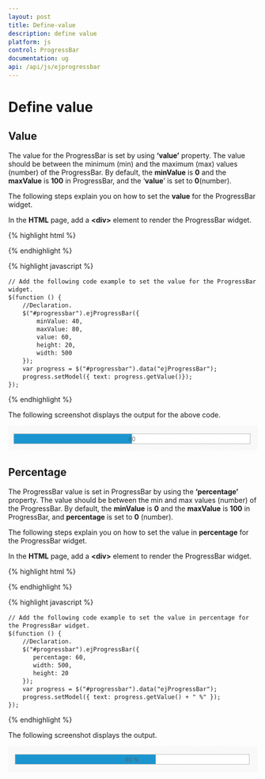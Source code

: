 ```yaml
---
layout: post
title: Define-value
description: define value
platform: js
control: ProgressBar
documentation: ug
api: /api/js/ejprogressbar
---
```


# Define value

## Value

The value for the ProgressBar is set by using **‘value’** property. The value should be between the minimum (min) and the maximum (max) values (number) of the ProgressBar. By default, the **minValue** is **0** and the **maxValue** is **100** in ProgressBar, and the ‘**value**’ is set to **0**(number).

The following steps explain you on how to set the **value** for the ProgressBar widget.

 In the **HTML** page, add a **&lt;div&gt;** element to render the ProgressBar widget.

{% highlight html %}




<div class="control">
   <div id="progressbar"></div>
</div>



{% endhighlight %}

{% highlight javascript %}


    // Add the following code example to set the value for the ProgressBar widget.
    $(function () {
        //Declaration.
        $("#progressbar").ejProgressBar({
            minValue: 40,
            maxValue: 80,
            value: 60,
            height: 20,
            width: 500
        });
        var progress = $("#progressbar").data("ejProgressBar");
        progress.setModel({ text: progress.getValue()});
    });


{% endhighlight %}


The following screenshot displays the output for the above code.

![](/js/ProgressBar/Define-value_images/Define-value_img1.png) 



##  Percentage

The ProgressBar value is set in ProgressBar by using the **‘percentage’** property. The value should be between the min and max values (number) of the ProgressBar. By default, the **minValue** is **0** and the **maxValue** is **100** in ProgressBar, and **percentage** is set to **0** (number).

The following steps explain you on how to set the value in **percentage** for the ProgressBar widget. 

In the **HTML** page, add a **&lt;div&gt;** element to render the ProgressBar widget.



{% highlight html %}


   <div class="control">
        <div id="progressbar"></div>
   </div>

{% endhighlight %}

{% highlight javascript %}


    // Add the following code example to set the value in percentage for the ProgressBar widget.
    $(function () {
        //Declaration.
        $("#progressbar").ejProgressBar({
           percentage: 60,
           width: 500,
           height: 20
        });
        var progress = $("#progressbar").data("ejProgressBar");
        progress.setModel({ text: progress.getValue() + " %" });
    });

{% endhighlight %}

The following screenshot displays the output.

![](/js/ProgressBar/Define-value_images/Define-value_img2.png) 

